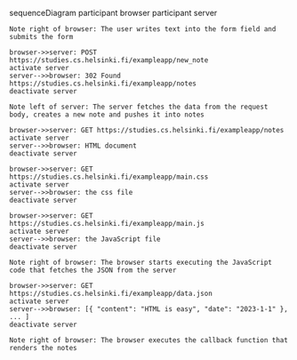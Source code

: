 sequenceDiagram
    participant browser
    participant server
    
    Note right of browser: The user writes text into the form field and submits the form
    
    browser->>server: POST https://studies.cs.helsinki.fi/exampleapp/new_note
    activate server
    server-->>browser: 302 Found https://studies.cs.helsinki.fi/exampleapp/notes
    deactivate server

    Note left of server: The server fetches the data from the request body, creates a new note and pushes it into notes

    browser->>server: GET https://studies.cs.helsinki.fi/exampleapp/notes
    activate server
    server-->>browser: HTML document
    deactivate server
    
    browser->>server: GET https://studies.cs.helsinki.fi/exampleapp/main.css
    activate server
    server-->>browser: the css file
    deactivate server
    
    browser->>server: GET https://studies.cs.helsinki.fi/exampleapp/main.js
    activate server
    server-->>browser: the JavaScript file
    deactivate server
    
    Note right of browser: The browser starts executing the JavaScript code that fetches the JSON from the server
    
    browser->>server: GET https://studies.cs.helsinki.fi/exampleapp/data.json
    activate server
    server-->>browser: [{ "content": "HTML is easy", "date": "2023-1-1" }, ... ]
    deactivate server    

    Note right of browser: The browser executes the callback function that renders the notes 